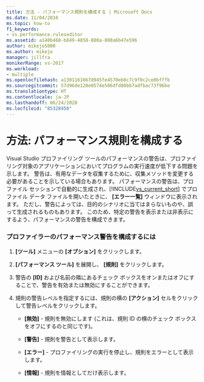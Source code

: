 ```yaml
---
title: 方法 - パフォーマンス規則を構成する | Microsoft Docs
ms.date: 11/04/2016
ms.topic: how-to
f1_keywords:
- vs.performance.ruleseditor
ms.assetid: a148b468-b849-4858-880a-808a6b47e596
author: mikejo5000
ms.author: mikejo
manager: jillfra
monikerRange: vs-2017
ms.workload:
- multiple
ms.openlocfilehash: a1301161667d945fe4570eb8c7c9f0c2ce8bfffb
ms.sourcegitcommit: 57d96de120e0574e506dfd80bb7adfbac73f96be
ms.translationtype: HT
ms.contentlocale: ja-JP
ms.lasthandoff: 06/24/2020
ms.locfileid: "85328450"
---
```

# <a name="how-to-configure-performance-rules"></a>方法: パフォーマンス規則を構成する
Visual Studio プロファイリング ツールのパフォーマンスの警告は、プロファイリング対象のアプリケーションにおいてプログラムの実行速度が低下する問題を示します。 警告は、有用なデータを収集するために、収集メソッドを変更する必要があることを示している場合もあります。 パフォーマンスの警告は、プロファイル セッションで自動的に生成され、[!INCLUDE[vs_current_short](../code-quality/includes/vs_current_short_md.md)] でプロファイル データ ファイルを開いたときに、 **[エラー一覧]** ウィンドウに表示されます。 ただし、警告によっては、目的のシナリオに当てはまらないものや、誤って生成されるものもあります。 このため、特定の警告を表示または非表示にするよう、パフォーマンスの警告を構成できます。

### <a name="to-configure-profiler-performance-warnings"></a>プロファイラーのパフォーマンス警告を構成するには

1. **[ツール]** メニューの **[オプション]** をクリックします。

2. **[パフォーマンス ツール]** を展開し、 **[規則]** をクリックします。

3. 警告の **[ID]** および名前の隣にあるチェック ボックスをオンまたはオフにすることで、警告を有効または無効にすることができます。

4. 規則の警告レベルを指定するには、規則の横の **[アクション]** セルをクリックして警告レベルをクリックします。

    - **[無効]** - 規則を無効にします (これは、規則 ID の横のチェック ボックスをオフにするのと同じです)。

    - **[警告]** - 規則を警告として表示します。

    - **[エラー]** - プロファイリングの実行を停止し、規則をエラーとして表示します。

    - **[情報]** - 規則を情報としてだけ表示します。

